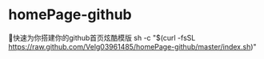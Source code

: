 # homePage-github
🚀快速为你搭建你的github首页炫酷模版
    sh -c "$(curl -fsSL https://raw.github.com/Velg03961485/homePage-github/master/index.sh)"